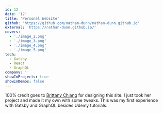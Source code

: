 ```yaml
---
id: 12
date: '12'
title: 'Personal Website'
github: 'https://github.com/nathan-dunn/nathan-dunn.github.io'
external: 'https://nathan-dunn.github.io/'
covers:
  - './image_2.png'
  - './image_3.png'
  - './image_4.png'
  - './image_5.png'
tech:
  - Gatsby
  - React
  - GraphQL
company: ''
showInProjects: true
showInDemos: false
---
```


100% credit goes to [Brittany Chiang](https://github.com/bchiang7) for designing this site. I just took her project and made it my own with some tweaks. This was my first experience with Gatsby and GraphQL besides Udemy tutorials.
